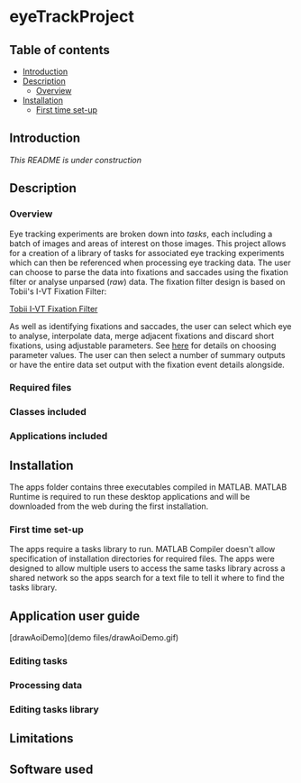# eyeTrackProject

## Table of contents
* [Introduction](#Introduction)
* [Description](#Description)
  * [Overview](#Overview)
* [Installation](#Installation)
  * [First time set-up](#First-time-set-up)


## Introduction

*This README is under construction*

## Description

### Overview

Eye tracking experiments are broken down into *tasks*, each including a batch of images and areas of interest on those images. This project allows for a creation of a library of tasks for associated eye tracking experiments which can then be referenced when processing eye tracking data. The user can choose to parse the data into fixations and saccades using the fixation filter or analyse unparsed (*raw*) data. The fixation filter design is based on Tobii's I-VT Fixation Filter:

[Tobii I-VT Fixation Filter](https://www.tobiipro.com/siteassets/tobii-pro/learn-and-support/analyze/how-do-we-classify-eye-movements/tobii-pro-i-vt-fixation-filter.pdf)

As well as identifying fixations and saccades, the user can select which eye to analyse, interpolate data, merge adjacent fixations and discard short fixations, using adjustable parameters. See [here](https://www.tobiipro.com/siteassets/tobii-pro/learn-and-support/analyze/how-do-we-classify-eye-movements/determining-the-tobii-pro-i-vt-fixation-filters-default-values.pdf) for details on choosing parameter values. The user can then select a number of summary outputs or have the entire data set output with the fixation event details alongside.

### Required files



### Classes included

### Applications included

## Installation

The apps folder contains three executables compiled in MATLAB. MATLAB Runtime is required to run these desktop applications and will be downloaded from the web during the first installation.

### First time set-up

The apps require a tasks library to run. MATLAB Compiler doesn't allow specification of installation directories for required files. The apps were designed to allow multiple users to access the same tasks library across a shared network so the apps search for a text file to tell it where to find the tasks library.

## Application user guide

[drawAoiDemo](demo files/drawAoiDemo.gif)

### Editing tasks

### Processing data

### Editing tasks library

## Limitations

## Software used
